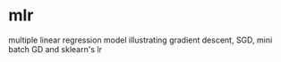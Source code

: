 # mlr
multiple linear regression model illustrating gradient descent, SGD, mini batch GD and sklearn's lr
